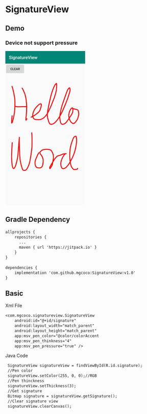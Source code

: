 # SignatureView

## Demo
### Device not support pressure

<img src="https://github.com/mgcoco/SignatureView/blob/master/screenshot/1.jpg" width="250px" />

## Gradle Dependency

```
allprojects {
    repositories {
      ...
      maven { url 'https://jitpack.io' }
    }
}

dependencies {
	implementation 'com.github.mgcoco:SignatureView:v1.0'
}
```

## Basic

Xml File

```
<com.mgcoco.signatureview.SignatureView
    android:id="@+id/signature"
    android:layout_width="match_parent"
    android:layout_height="match_parent"
    app:msv_pen_color="@color/colorAccent
    app:msv_pen_thinkness="4"
    app:msv_pen_pressure="true" />
```

Java Code

```
 SignatureView signatureView = findViewById(R.id.signature);
 //Pen color
 signatureView.setColor(255, 0, 0);//RGB
 //Pen thinckness
 signatureView.setThickness(3);
 //Get signature
 Bitmap signature = signatureView.getSignature();
 //Clear signature view              
 signatureView.clearCanvas();
